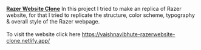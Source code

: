 <b><u>Razer Website Clone</u></b>
In this project I tried to make an replica of Razer website, for that I tried to replicate the structure, color scheme, typography & overall style of the Razer webpage.
<br><br>
To visit the website click here https://vaishnavibhute-razerwebsite-clone.netlify.app/
